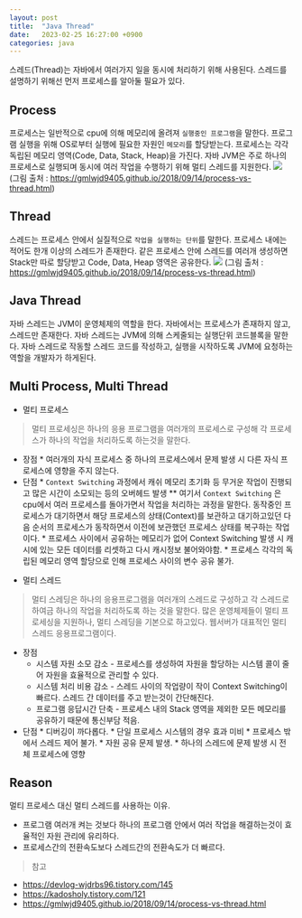 ```yaml
---
layout: post
title:  "Java Thread"
date:   2023-02-25 16:27:00 +0900
categories: java
---
```


스레드(Thread)는 자바에서 여러가지 일을 동시에 처리하기 위해 사용된다.
스레드를 설명하기 위해선 먼저 프로세스를 알아둘 필요가 있다.

## Process
프로세스는 일반적으로 cpu에 의해 메모리에 올려져 `실행중인 프로그램`을 말한다. 프로그램 실행을 위해 OS로부터 실행에 필요한 자원인 `메모리`를 할당받는다. 프로세스는 각각 독립된 메모리 영역(Code, Data, Stack, Heap)을 가진다. 
자바 JVM은 주로 하나의 프로세스로 실행되며 동시에 여러 작업을 수행하기 위해 멀티 스레드를 지원한다.
![](https://velog.velcdn.com/images/ghjeong/post/fb6a3778-e4df-4307-abf3-6e8a1eaf76a7/image.png) (그림 출처 : https://gmlwjd9405.github.io/2018/09/14/process-vs-thread.html)
## Thread
스레드는 프로세스 안에서 실질적으로 `작업을 실행하는 단위`를 말한다. 프로세스 내에는 적어도 한개 이상의 스레드가 존재한다. 같은 프로세스 안에 스레드를 여러개 생성하면 Stack만 따로 할당받고 Code, Data, Heap 영역은 공유한다. 
![](https://velog.velcdn.com/images/ghjeong/post/6c4028cd-2df8-4eb7-bb4f-27b141b6df67/image.png) (그림 출처 : https://gmlwjd9405.github.io/2018/09/14/process-vs-thread.html)

## Java Thread
자바 스레드는 JVM이 운영체제의 역할을 한다. 자바에서는 프로세스가 존재하지 않고, 스레드만 존재한다. 자바 스레드는 JVM에 의해 스케줄되는 실행단위 코드블록을 말한다. 자바 스레드로 작동할 스레드 코드를 작성하고, 실행을 시작하도록 JVM에 요청하는 역할을 개발자가 하게된다.

## Multi Process, Multi Thread
- 멀티 프로세스
> 멀티 프로세싱은 하나의 응용 프로그램을 여러개의 프로세스로 구성해 각 프로세스가 하나의 작업을 처리하도록 하는것을 말한다.
    
   * 장점
    * 여러개의 자식 프로세스 중 하나의 프로세스에서 문제 발생 시 다른 자식 프로세스에 영향을 주지 않는다.
   * 단점
    * `Context Switching` 과정에서 캐쉬 메모리 초기화 등 무거운 작업이 진행되고 많은 시간이 소모되는 등의 오버헤드 발생
   	** 여기서 `Context Switching` 은 cpu에서 여러 프로세스를 돌아가면서 작업을 처리하는 과정을 말한다. 동작중인 프로세스가 대기하면서 해당 프로세스의 상태(Context)를 보관하고 대기하고있던 다음 순서의 프로세스가 동작하면서 이전에 보관했던 프로세스 상태를 복구하는 작업이다.
    * 프로세스 사이에서 공유하는 메모리가 없어 Context Switching 발생 시 캐시에 있는 모든 데이터를 리셋하고 다시 캐시정보 불어와야함.
   	* 프로세스 각각의 독립된 메모리 영역 할당으로 인해 프로세스 사이의 변수 공유 불가. 
   
    
    
- 멀티 스레드
> 멀티 스레딩은 하나의 응용프로그램을 여러개의 스레드로 구성하고 각 스레드로 하여금 하나의 작업을 처리하도록 하는 것을 말한다. 많은 운영체제들이 멀티 프로세싱을 지원하나, 멀티 스레딩을 기본으로 하고있다. 웹서버가 대표적인 멀티 스레드 응용프로그램이다.
	
   * 장점
  	 * 시스템 자원 소모 감소 - 프로세스를 생성하여 자원을 할당하는 시스템 콜이 줄어 자원을 효율적으로 관리할 수 있다.
     * 시스템 처리 비용 감소 - 스레드 사이의 작업량이 작이 Context Switching이 빠르다. 스레드 간 데이터를 주고 받는것이 간단해진다.
     * 프로그램 응답시간 단축 - 프로세스 내의 Stack 영역을 제외한 모든 메모리를 공유하기 때문에 통신부담 적음.   
   * 단점
   	* 디버깅이 까다롭다.
    * 단일 프로세스 시스템의 경우 효과 미비
    * 프로세스 밖에서 스레드 제어 불가.
    * 자원 공유 문제 발생.
    * 하나의 스레드에 문제 발생 시 전체 프로세스에 영향
    
    
## Reason
멀티 프로세스 대신 멀티 스레드를 사용하는 이유.
 * 프로그램 여러개 켜는 것보다 하나의 프로그램 안에서 여러 작업을 해결하는것이 효율적인 자원 관리에 유리하다.
 * 프로세스간의 전환속도보다 스레드간의 전환속도가 더 빠르다.

>참고
- https://devlog-wjdrbs96.tistory.com/145
- https://kadosholy.tistory.com/121
- https://gmlwjd9405.github.io/2018/09/14/process-vs-thread.html
